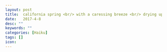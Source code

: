 ```yaml
---
layout: post
title:  california spring <br/> with a caressing breeze <br/> drying up sadness
date:   2017-4-8
desc: ""
keywords: ""
categories: [Haiku]
tags: []
icon: 
---
```

